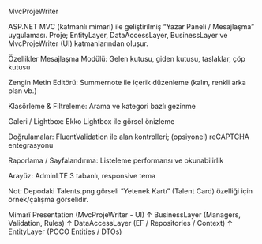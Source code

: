 MvcProjeWriter

ASP.NET MVC (katmanlı mimari) ile geliştirilmiş “Yazar Paneli / Mesajlaşma” uygulaması. Proje; EntityLayer, DataAccessLayer, BusinessLayer ve MvcProjeWriter (UI) katmanlarından oluşur. 

Özellikler
Mesajlaşma Modülü: Gelen kutusu, giden kutusu, taslaklar, çöp kutusu

Zengin Metin Editörü: Summernote ile içerik düzenleme (kalın, renkli arka plan vb.)

Klasörleme & Filtreleme: Arama ve kategori bazlı gezinme

Galeri / Lightbox: Ekko Lightbox ile görsel önizleme

Doğrulamalar: FluentValidation ile alan kontrolleri; (opsiyonel) reCAPTCHA entegrasyonu

Raporlama / Sayfalandırma: Listeleme performansı ve okunabilirlik

Arayüz: AdminLTE 3 tabanlı, responsive tema

Not: Depodaki Talents.png görseli “Yetenek Kartı” (Talent Card) özelliği için örnek/çalışma görselidir. 

Mimarî
Presentation (MvcProjeWriter - UI)
        ↑
BusinessLayer (Managers, Validation, Rules)
        ↑
DataAccessLayer (EF / Repositories / Context)
        ↑
EntityLayer (POCO Entities / DTOs)
